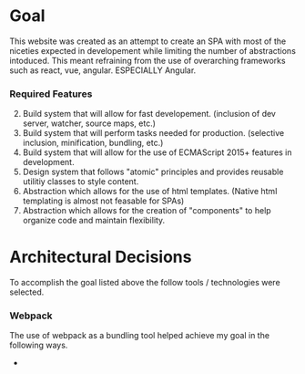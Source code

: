 # Goal
This website was created as an attempt to create an SPA with most of the niceties expected in developement while limiting the number of abstractions intoduced. This meant refraining from the use of overarching frameworks such as react, vue, angular. ESPECIALLY Angular.

### Required Features
2. Build system that will allow for fast developement. (inclusion of dev server, watcher, source maps, etc.)
3. Build system that will perform tasks needed for production. (selective inclusion, minification, bundling, etc.)
1. Build system that will allow for the use of ECMAScript 2015+ features in development.
3. Design system that follows "atomic" principles and provides reusable utilitiy classes to style content.
4. Abstraction which allows for the use of html templates. (Native html templating is almost not feasable for SPAs)
5. Abstraction which allows for the creation of "components" to help organize code and maintain flexibility.

# Architectural Decisions
To accomplish the goal listed above the follow tools / technologies were selected.

### Webpack
The use of webpack as a bundling tool helped achieve my goal in the following ways.

- 
